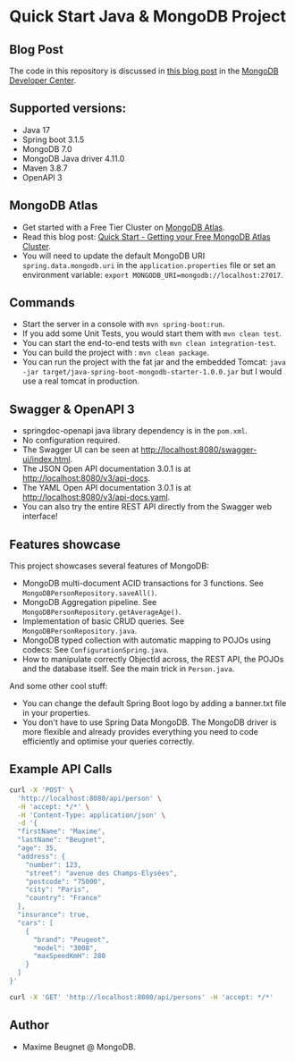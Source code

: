 # Quick Start Java & MongoDB Project

## Blog Post

The code in this repository is discussed in [this blog post](https://www.mongodb.com/developer/code-examples/java/rest-apis-java-spring-boot/) in the [MongoDB Developer Center](https://www.mongodb.com/developer/).

## Supported versions:

- Java 17
- Spring boot 3.1.5
- MongoDB 7.0
- MongoDB Java driver 4.11.0
- Maven 3.8.7
- OpenAPI 3

## MongoDB Atlas

- Get started with a Free Tier Cluster on [MongoDB Atlas](https://www.mongodb.com/cloud/atlas).
- Read this blog post: [Quick Start - Getting your Free MongoDB Atlas Cluster](https://developer.mongodb.com/quickstart/free-atlas-cluster).
- You will need to update the default MongoDB URI `spring.data.mongodb.uri` in the `application.properties` file or set an environment variable: `export MONGODB_URI=mongodb://localhost:27017`.

## Commands

- Start the server in a console with `mvn spring-boot:run`.
- If you add some Unit Tests, you would start them with `mvn clean test`.
- You can start the end-to-end tests with `mvn clean integration-test`.
- You can build the project with : `mvn clean package`.
- You can run the project with the fat jar and the embedded Tomcat: `java -jar target/java-spring-boot-mongodb-starter-1.0.0.jar` but I would use a real tomcat in production.

## Swagger & OpenAPI 3
- springdoc-openapi java library dependency is in the `pom.xml`.
- No configuration required.
- The Swagger UI can be seen at [http://localhost:8080/swagger-ui/index.html](http://localhost:8080/swagger-ui/index.html).
- The JSON Open API documentation 3.0.1 is at [http://localhost:8080/v3/api-docs](http://localhost:8080/v3/api-docs).
- The YAML Open API documentation 3.0.1 is at [http://localhost:8080/v3/api-docs.yaml](http://localhost:8080/v3/api-docs.yaml).
- You can also try the entire REST API directly from the Swagger web interface!

## Features showcase
This project showcases several features of MongoDB:

- MongoDB multi-document ACID transactions for 3 functions. See `MongoDBPersonRepository.saveAll()`.
- MongoDB Aggregation pipeline. See `MongoDBPersonRepository.getAverageAge()`.
- Implementation of basic CRUD queries. See `MongoDBPersonRepository.java`.
- MongoDB typed collection with automatic mapping to POJOs using codecs: See `ConfigurationSpring.java`.
- How to manipulate correctly ObjectId across, the REST API, the POJOs and the database itself. See the main trick in `Person.java`.

And some other cool stuff:
- You can change the default Spring Boot logo by adding a banner.txt file in your properties.
- You don't have to use Spring Data MongoDB. The MongoDB driver is more flexible and already provides everything you need to code efficiently and optimise your queries correctly.

## Example API Calls

```bash
curl -X 'POST' \
  'http://localhost:8080/api/person' \
  -H 'accept: */*' \
  -H 'Content-Type: application/json' \
  -d '{
  "firstName": "Maxime",
  "lastName": "Beugnet",
  "age": 35,
  "address": {
    "number": 123,
    "street": "avenue des Champs-Elysées",
    "postcode": "75000",
    "city": "Paris",
    "country": "France"
  },
  "insurance": true,
  "cars": [
    {
      "brand": "Peugeot",
      "model": "3008",
      "maxSpeedKmH": 280
    }
  ]
}'
```

```bash
curl -X 'GET' 'http://localhost:8080/api/persons' -H 'accept: */*'
```

## Author
- Maxime Beugnet @ MongoDB.

